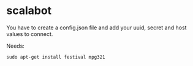 # scalabot

You have to create a config.json file and add your uuid, secret and host values to connect.

Needs:

`sudo apt-get install festival mpg321`
